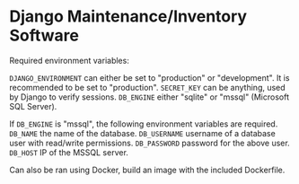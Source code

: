 # Django Maintenance/Inventory Software

Required environment variables:

`DJANGO_ENVIRONMENT` can either be set to "production" or "development". It is recommended to be set to "production".
`SECRET_KEY` can be anything, used by Django to verify sessions.
`DB_ENGINE` either "sqlite" or "mssql" (Microsoft SQL Server).

If `DB_ENGINE` is "mssql", the following environment variables are required.
`DB_NAME` the name of the database.
`DB_USERNAME` username of a database user with read/write permissions.
`DB_PASSWORD` password for the above user.
`DB_HOST` IP of the MSSQL server.

Can also be ran using Docker, build an image with the included Dockerfile.
